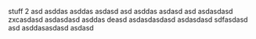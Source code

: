 stuff
 2
asd
asddas
asddas
asdasd
asd
asddas
asdasd
asd
asdasdasd
zxcasdasd
asdasdasd
asddas
deasd
asdasdasdasd
asdasdasd
sdfasdasd
asd
asddasasdasd
asdasd
